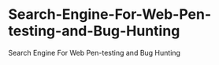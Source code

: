 # Search-Engine-For-Web-Pen-testing-and-Bug-Hunting
Search Engine For Web Pen-testing and Bug Hunting
